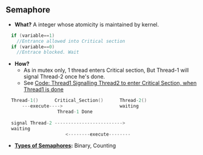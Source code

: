 ## Semaphore
- **What?** A integer whose atomicity is maintained by kernel.
```c
  if (variable==1)
    //Entrance allowed into Critical section 
  if (variable==0)
    //Entrace blocked. Wait
```
- **How?** 
  - As in mutex only, 1 thread enters Critical section, But Thread-1 will signal Thread-2 once he's done.
  - See [Code: Thread1 Signalling Thread2 to enter Critical Section, when Thread1 is done](Types_of_Semaphores/Binary/Code/Thread1_Signalling_Thread2/C++_code.md)
```c
  Thread-1()      Critical_Section()      Thread-2()
      ---execute---->                     waiting
                   Thread-1 Done
                   
  signal Thread-2 ------------------------->
  waiting
                      <--------execute--------                  
```
- **[Types of Semaphores](Types_of_Semaphores):** Binary, Counting
